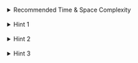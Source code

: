 <br>
<details class="hint-accordion">  
    <summary>Recommended Time & Space Complexity</summary>
    <p>
    You should aim for a solution with <code>O(n)</code> time for each function call and <code>O(t + n)</code> space, where <code>n</code> is the length of the string and <code>t</code> is the total number of nodes created in the Trie.
    </p>
</details>

<br>
<details class="hint-accordion">  
    <summary>Hint 1</summary>
    <p>
    A brute force solution would be to store each added word in a list and search linearly through the list for a word every time. This would be an <code>O(m * n)</code> solution, where <code>m</code> is the size of the list and <code>n</code> is the length of the string. Can you think of a better way? Maybe there is a tree-like data structure.
    </p>
</details>

<br>
<details class="hint-accordion">  
    <summary>Hint 2</summary>
    <p>
    We can use a Trie to implement adding and searching for words efficiently. Adding a word follows the standard Trie insertion process. However, when searching for a word containing <code>'.'</code>, which can match any character, we need a different approach. Instead of directly matching, we consider all possible characters at the position of <code>'.'</code> and recursively check the rest of the word for each possibility. How would you implement it?
    </p>
</details>

<br>
<details class="hint-accordion">  
    <summary>Hint 3</summary>
    <p>
    We traverse the word with index <code>i</code>, starting at the root of the Trie. For normal characters, we search as usual. When encountering a dot (<code>'.'</code>), we try all possible characters by recursively extending the search in each direction. If any path leads to a valid word, we return <code>true</code>; otherwise, we return <code>false</code>. Although we try all paths for a dot, the time complexity is still <code>O(n)</code> because there are at most two dots (<code>'.'</code>) in the word, making the complexity <code>O((26^2) * n)</code>.
    </p>
</details>

